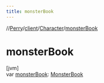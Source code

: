 ```yaml
---
title: monsterBook
---
```

//[Perry](../../../index.html)/[client](../index.html)/[Character](index.html)/[monsterBook](monster-book.html)



# monsterBook



[jvm]\
var [monsterBook](monster-book.html): [MonsterBook](../-monster-book/index.html)





